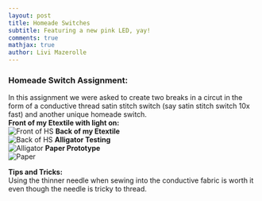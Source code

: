 ```yaml
---
layout: post
title: Homeade Switches 
subtitle: Featuring a new pink LED, yay!
comments: true
mathjax: true
author: Livi Mazerolle
---
```

### **Homeade Switch Assignment:**
In this assignment we were asked to create two breaks in a circut in the form of a conductive thread satin stitch switch (say satin stitch switch 10x fast) and another unique homeade switch.  \
**Front of my Etextile with light on:**\
![Front of HS](https://lpm3-ccbp.github.io/assets/img/plush.redux.png)
**Back of my Etextile**\
![Back of HS](https://lpm3-ccbp.github.io/assets/img/plush.redux.png)
**Alligator Testing**\
![Alligator](https://lpm3-ccbp.github.io/assets/img/plush.redux.png)
**Paper Prototype**\
![Paper](https://lpm3-ccbp.github.io/assets/img/plush.redux.png)

**Tips and Tricks:**\
Using the thinner needle when sewing into the conductive fabric is worth it even though the needle is tricky to thread. 
